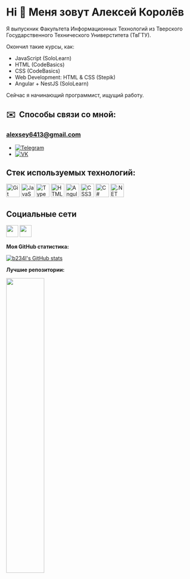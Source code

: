 Hi 👋 Меня зовут Алексей Королёв
================================

Я выпускник Факультета Информационных Технологий из Тверского Государственного Технического Универститета (ТвГТУ). 

Окончил такие курсы, как:
* JavaScript (SoloLearn)
* HTML (CodeBasics)
* CSS (CodeBasics)
* Web Development: HTML & CSS (Stepik)
* Angular + NestJS (SoloLearn) 

Сейчас я начинающий программист, ищущий работу.

## ✉️  Способы связи со мной: 
### [alexsey6413@gmail.com](mailto:alexsey6413@gmail.com)
* [![Telegram](https://img.shields.io/badge/-Telegram-blue?style=for-the-badge&logo=Telegram)](https://t.me/alexey_lvb)
* [![VK](https://img.shields.io/badge/-VK-blue?style=for-the-badge&logo=VK)](https://vk.com/rams_lvb)

## Стек используемых технологий:

<p align="left">
<a href="https://git-scm.com/" target="_blank" rel="noreferrer"><img src="https://raw.githubusercontent.com/danielcranney/readme-generator/main/public/icons/skills/git-colored.svg" width="36" height="36" alt="Git" /></a>
<a href="https://developer.mozilla.org/en-US/docs/Web/JavaScript" target="_blank" rel="noreferrer"><img src="https://raw.githubusercontent.com/danielcranney/readme-generator/main/public/icons/skills/javascript-colored.svg" width="36" height="36" alt="JavaScript" /></a>
<a href="https://www.typescriptlang.org/" target="_blank" rel="noreferrer"><img src="https://raw.githubusercontent.com/danielcranney/readme-generator/main/public/icons/skills/typescript-colored.svg" width="36" height="36" alt="TypeScript" /></a>
<a href="https://developer.mozilla.org/en-US/docs/Glossary/HTML5" target="_blank" rel="noreferrer"><img src="https://raw.githubusercontent.com/danielcranney/readme-generator/main/public/icons/skills/html5-colored.svg" width="36" height="36" alt="HTML5" /></a>
<a href="https://angular.io/" target="_blank" rel="noreferrer"><img src="https://raw.githubusercontent.com/danielcranney/readme-generator/main/public/icons/skills/angularjs-colored.svg" width="36" height="36" alt="Angular" /></a>
<a href="https://www.w3.org/TR/CSS/#css" target="_blank" rel="noreferrer"><img src="https://raw.githubusercontent.com/danielcranney/readme-generator/main/public/icons/skills/css3-colored.svg" width="36" height="36" alt="CSS3" /></a>
<a href="https://docs.microsoft.com/en-us/dotnet/csharp/" target="_blank" rel="noreferrer"><img src="https://raw.githubusercontent.com/danielcranney/readme-generator/main/public/icons/skills/csharp-colored.svg" width="36" height="36" alt="C#" /></a>
<a href="https://dotnet.microsoft.com/en-us/" target="_blank" rel="noreferrer"><img src="https://raw.githubusercontent.com/danielcranney/readme-generator/main/public/icons/skills/dot-net-colored.svg" width="36" height="36" alt=".NET" /></a>
</p>


## Социальные сети

<p align="left"> <a href="https://discord.com/users/b234nr#9324" target="_blank" rel="noreferrer"><img src="https://raw.githubusercontent.com/danielcranney/readme-generator/main/public/icons/socials/discord.svg" width="32" height="32" /></a> <a href="https://www.github.com/b234l" target="_blank" rel="noreferrer"><img src="https://raw.githubusercontent.com/danielcranney/readme-generator/main/public/icons/socials/github.svg" width="32" height="32" /></a></p>

<b>Моя GitHub статистика:</b>

<a href="http://www.github.com/b234l"><img src="https://github-readme-stats.vercel.app/api?username=b234l&show_icons=true&hide=&count_private=true&title_color=0891b2&text_color=ffffff&icon_color=0891b2&bg_color=1c1917&hide_border=true&show_icons=true" alt="b234l's GitHub stats" /></a>

<b>Лучшие репозитории:</b>

<div width="100%" align="center"><a href="https://github.com/b234l/angular-app" align="left"><img align="left" width="45%" src="https://github-readme-stats.vercel.app/api/pin/?username=b234l&repo=angular-app&title_color=0891b2&text_color=ffffff&icon_color=0891b2&bg_color=1c1917&hide_border=true&locale=en" /></a></div><br /><br /><br /><br /><br /><br /><br />

